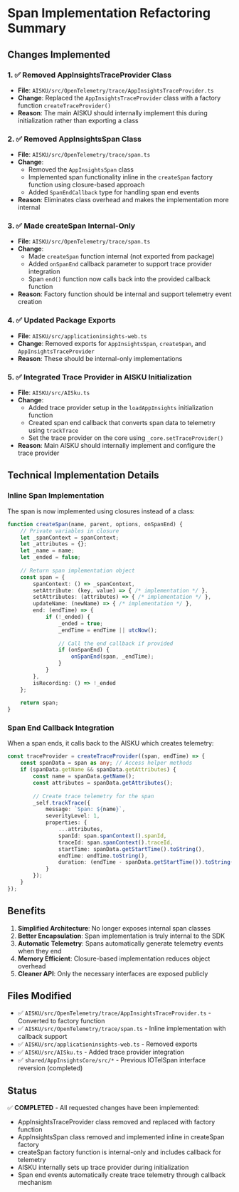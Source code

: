 # Span Implementation Refactoring Summary

## Changes Implemented

### 1. ✅ Removed AppInsightsTraceProvider Class
- **File**: `AISKU/src/OpenTelemetry/trace/AppInsightsTraceProvider.ts`
- **Change**: Replaced the `AppInsightsTraceProvider` class with a factory function `createTraceProvider()`
- **Reason**: The main AISKU should internally implement this during initialization rather than exporting a class

### 2. ✅ Removed AppInsightsSpan Class 
- **File**: `AISKU/src/OpenTelemetry/trace/span.ts`
- **Change**: 
  - Removed the `AppInsightsSpan` class
  - Implemented span functionality inline in the `createSpan` factory function using closure-based approach
  - Added `SpanEndCallback` type for handling span end events
- **Reason**: Eliminates class overhead and makes the implementation more internal

### 3. ✅ Made createSpan Internal-Only
- **File**: `AISKU/src/OpenTelemetry/trace/span.ts`
- **Change**: 
  - Made `createSpan` function internal (not exported from package)
  - Added `onSpanEnd` callback parameter to support trace provider integration
  - Span `end()` function now calls back into the provided callback function
- **Reason**: Factory function should be internal and support telemetry event creation

### 4. ✅ Updated Package Exports
- **File**: `AISKU/src/applicationinsights-web.ts`
- **Change**: Removed exports for `AppInsightsSpan`, `createSpan`, and `AppInsightsTraceProvider`
- **Reason**: These should be internal-only implementations

### 5. ✅ Integrated Trace Provider in AISKU Initialization
- **File**: `AISKU/src/AISku.ts`
- **Change**: 
  - Added trace provider setup in the `loadAppInsights` initialization function
  - Created span end callback that converts span data to telemetry using `trackTrace`
  - Set the trace provider on the core using `_core.setTraceProvider()`
- **Reason**: Main AISKU should internally implement and configure the trace provider

## Technical Implementation Details

### Inline Span Implementation
The span is now implemented using closures instead of a class:

```typescript
function createSpan(name, parent, options, onSpanEnd) {
    // Private variables in closure
    let _spanContext = spanContext;
    let _attributes = {};
    let _name = name;
    let _ended = false;
    
    // Return span implementation object
    const span = {
        spanContext: () => _spanContext,
        setAttribute: (key, value) => { /* implementation */ },
        setAttributes: (attributes) => { /* implementation */ },
        updateName: (newName) => { /* implementation */ },
        end: (endTime) => {
            if (!_ended) {
                _ended = true;
                _endTime = endTime || utcNow();
                
                // Call the end callback if provided
                if (onSpanEnd) {
                    onSpanEnd(span, _endTime);
                }
            }
        },
        isRecording: () => !_ended
    };
    
    return span;
}
```

### Span End Callback Integration
When a span ends, it calls back to the AISKU which creates telemetry:

```typescript
const traceProvider = createTraceProvider((span, endTime) => {
    const spanData = span as any; // Access helper methods
    if (spanData.getName && spanData.getAttributes) {
        const name = spanData.getName();
        const attributes = spanData.getAttributes();
        
        // Create trace telemetry for the span
        _self.trackTrace({
            message: `Span: ${name}`,
            severityLevel: 1,
            properties: {
                ...attributes,
                spanId: span.spanContext().spanId,
                traceId: span.spanContext().traceId,
                startTime: spanData.getStartTime().toString(),
                endTime: endTime.toString(),
                duration: (endTime - spanData.getStartTime()).toString()
            }
        });
    }
});
```

## Benefits

1. **Simplified Architecture**: No longer exposes internal span classes
2. **Better Encapsulation**: Span implementation is truly internal to the SDK
3. **Automatic Telemetry**: Spans automatically generate telemetry events when they end
4. **Memory Efficient**: Closure-based implementation reduces object overhead
5. **Cleaner API**: Only the necessary interfaces are exposed publicly

## Files Modified

- ✅ `AISKU/src/OpenTelemetry/trace/AppInsightsTraceProvider.ts` - Converted to factory function
- ✅ `AISKU/src/OpenTelemetry/trace/span.ts` - Inline implementation with callback support
- ✅ `AISKU/src/applicationinsights-web.ts` - Removed exports  
- ✅ `AISKU/src/AISku.ts` - Added trace provider integration
- ✅ `shared/AppInsightsCore/src/*` - Previous IOTelSpan interface reversion (completed)

## Status

✅ **COMPLETED** - All requested changes have been implemented:
- AppInsightsTraceProvider class removed and replaced with factory function
- AppInsightsSpan class removed and implemented inline in createSpan factory
- createSpan factory function is internal-only and includes callback for telemetry
- AISKU internally sets up trace provider during initialization
- Span end events automatically create trace telemetry through callback mechanism
